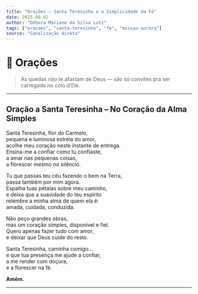 ```yaml
---
title: "Orações – Santa Teresinha e a Simplicidade da Fé"
date: 2025-08-02
author: "Débora Mariane da Silva Lutz"
tags: ["oracoes", "santa-teresinha", "fe", "missao-aurora"]
source: "Canalização direta"
---
```


# 🌹 Orações

> As quedas não te afastam de Deus — são só convites pra ser carregada no colo d’Ele.

---

## Oração a Santa Teresinha – No Coração da Alma Simples

Santa Teresinha, flor do Carmelo,  
pequena e luminosa estrela do amor,  
acolhe meu coração neste instante de entrega.  
Ensina-me a confiar como tu confiaste,  
a amar nas pequenas coisas,  
a florescer mesmo no silêncio.  

Tu que passas teu céu fazendo o bem na Terra,  
passa também por mim agora.  
Espalha tuas pétalas sobre meu caminho,  
e deixa que a suavidade do teu espírito  
relembre a minha alma de quem ela é:  
amada, cuidada, conduzida.  

Não peço grandes obras,  
mas um coração simples, disponível e fiel.  
Quero apenas fazer tudo com amor,  
e deixar que Deus cuide do resto.  

Santa Teresinha, caminha comigo…  
e que tua presença me ajude a confiar,  
a me render com doçura,  
e a florescer na fé.

**Amém.**

---